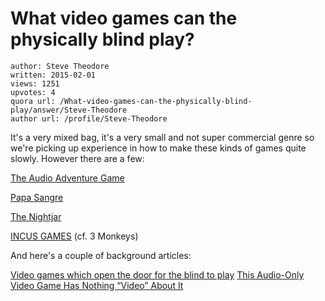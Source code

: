 # What video games can the physically blind play?

	author: Steve Theodore
	written: 2015-02-01
	views: 1251
	upvotes: 4
	quora url: /What-video-games-can-the-physically-blind-play/answer/Steve-Theodore
	author url: /profile/Steve-Theodore


It's a very mixed bag, it's a very small and not super commercial genre so we're picking up experience in how to make these kinds of games quite slowly. However there are a few:


[The Audio Adventure Game](http://www.blindsidegame.com/)

[Papa Sangre](http://www.papasangre.com/)

[The Nightjar](https://itunes.apple.com/gb/app/the-nightjar/id431598741?mt=8)

[INCUS GAMES](http://incusgames.com/) (cf. 3 Monkeys)


And here's a couple of background articles:

[Video games which open the door for the blind to play](http://www.theguardian.com/technology/2014/oct/13/video-games-that-let-blind-people-play)
[This Audio-Only Video Game Has Nothing “Video” About It](http://www.fastcolabs.com/3019339/this-audio-only-video-game-has-nothing-video-about-it)

